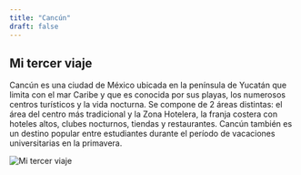 ```yaml
---
title: "Cancún"
draft: false
---
```

## Mi tercer viaje 

Cancún es una ciudad de México ubicada en la península de Yucatán que limita con el mar Caribe y que es conocida por sus playas, los numerosos centros turísticos y la vida nocturna. Se compone de 2 áreas distintas: el área del centro más tradicional y la Zona Hotelera, la franja costera con hoteles altos, clubes nocturnos, tiendas y restaurantes. Cancún también es un destino popular entre estudiantes durante el período de vacaciones universitarias en la primavera. 

![Mi tercer viaje](http://t2.gstatic.com/licensed-image?q=tbn:ANd9GcQ4lTWyS-u8pn6xuvIKpXftzUqzKuHV-wrRMlvQdbMCWQp5m_RvBAk2JQmFhCYCFBjA)
